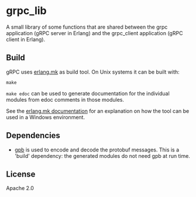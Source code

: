 # grpc_lib

A small library of some functions that are shared between the grpc
application (gRPC server in Erlang) and the grpc_client application (gRPC 
client in Erlang).

## Build
gRPC uses [erlang.mk](https://erlang.mk/) as build tool. On Unix systems it can be built
with: 

```
make
```

`make edoc` can be used to generate documentation for the individual
modules from edoc comments in those modules.

See the [erlang.mk documentation](https://erlang.mk/guide/installation.html#_on_windows) for
an explanation on how the tool can be used in a Windows environment.

## Dependencies

- [gpb](https://github.com/tomas-abrahamsson/gpb) is used to encode and
  decode the protobuf messages. This is a 'build' dependency: the generated 
  modules do not need gpb at run time.

## License

Apache 2.0

